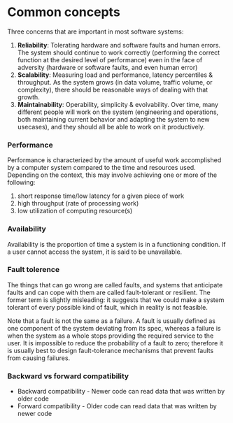 # Common concepts
Three concerns that are important in most software systems:
1. **Reliability**: Tolerating hardware and software faults and human errors. The system should continue to work correctly (performing the correct function at the desired level of performance) even in the face of adversity (hardware or software faults, and even human error)
2. **Scalability**: Measuring load and performance, latency percentiles & throughput. As the system grows (in data volume, traffic volume, or complexity), there should be reasonable ways of dealing with that growth.
3. **Maintainability**: Operability, simplicity & evolvability. Over time, many different people will work on the system (engineering and operations, both maintaining current behavior and adapting the system to new usecases), and they should all be able to work on it productively.

### Performance
Performance is characterized by the amount of useful work accomplished by a computer system compared to the time and resources used. Depending on the context, this may involve achieving one or more of the following:

1. short response time/low latency for a given piece of work
2. high throughput (rate of processing work)
3. low utilization of computing resource(s)

### Availability
Availability is the proportion of time a system is in a functioning condition. If a user cannot access the system, it is said to be unavailable.

### Fault tolerence
The things that can go wrong are called faults, and systems that anticipate faults and can cope with them are called fault-tolerant or resilient. The former term is slightly misleading: it suggests that we could make a system tolerant of every possible kind of fault, which in reality is not feasible.

Note that a fault is not the same as a failure. A fault is usually defined as one component of the system deviating from its spec, whereas a failure is when the system as a whole stops providing the required service to the user. It is impossible to reduce the probability of a fault to zero; therefore it is usually best to design fault-tolerance mechanisms that prevent faults from causing failures.

### Backward vs forward compatibility
- Backward compatibility - Newer code can read data that was written by older code
- Forward compatibility - Older code can read data that was written by newer code
